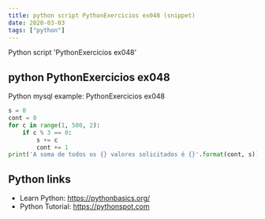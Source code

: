 ```yaml
---
title: python script PythonExercicios ex048 (snippet)
date: 2020-03-03
tags: ["python"]
---
```

Python script 'PythonExercicios ex048'


## python PythonExercicios ex048

Python mysql example: PythonExercicios ex048

```python
s = 0
cont = 0
for c in range(1, 500, 2):
    if c % 3 == 0:
        s += c
        cont += 1
print('A soma de todos os {} valores solicitados é {}'.format(cont, s))


```

## Python links

- Learn Python: https://pythonbasics.org/
- Python Tutorial: https://pythonspot.com

